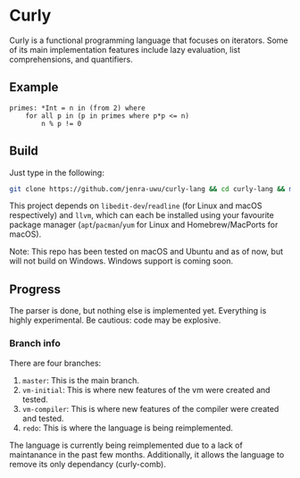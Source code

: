 # Curly
Curly is a functional programming language that focuses on iterators. Some of its main implementation features include lazy evaluation, list comprehensions, and quantifiers.

## Example
```
primes: *Int = n in (from 2) where
    for all p in (p in primes where p*p <= n)
        n % p != 0
```

## Build
Just type in the following:
```bash
git clone https://github.com/jenra-uwu/curly-lang && cd curly-lang && make
```
This project depends on `libedit-dev`/`readline` (for Linux and macOS respectively) and `llvm`, which can each be installed using your favourite package manager (`apt`/`pacman`/`yum` for Linux and Homebrew/MacPorts for macOS).

Note: This repo has been tested on macOS and Ubuntu and as of now, but will not build on Windows. Windows support is coming soon.

## Progress
The parser is done, but nothing else is implemented yet. Everything is highly experimental. Be cautious: code may be explosive.

### Branch info
There are four branches:
 1. `master`: This is the main branch.
 2. `vm-initial`: This is where new features of the vm were created and tested.
 3. `vm-compiler`: This is where new features of the compiler were created and tested.
 4. `redo`: This is where the language is being reimplemented.

The language is currently being reimplemented due to a lack of maintanance in the past few months. Additionally, it allows the language to remove its only dependancy (curly-comb).
